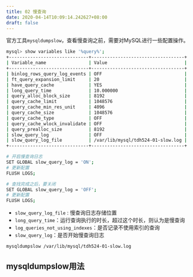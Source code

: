 ```yaml
---
title: 02 慢查询
date: 2020-04-14T10:09:14.242627+08:00
draft: false
---
```


官方工具`mysqldumpslow`，查看慢查询之前，需要对MySQL进行一些配置操作。

```bash
mysql> show variables like '%query%';
+------------------------------+-----------------------------------+
| Variable_name                | Value                             |
+------------------------------+-----------------------------------+
| binlog_rows_query_log_events | OFF                               |
| ft_query_expansion_limit     | 20                                |
| have_query_cache             | YES                               |
| long_query_time              | 10.000000                         |
| query_alloc_block_size       | 8192                              |
| query_cache_limit            | 1048576                           |
| query_cache_min_res_unit     | 4096                              |
| query_cache_size             | 1048576                           |
| query_cache_type             | OFF                               |
| query_cache_wlock_invalidate | OFF                               |
| query_prealloc_size          | 8192                              |
| slow_query_log               | OFF                               |
| slow_query_log_file          | /var/lib/mysql/tdh524-01-slow.log |
+------------------------------+-----------------------------------+

# 开启慢查询日志
SET GLOBAL slow_query_log = 'ON';
# 更新配置
FLUSH LOGS;

# 查找完成之后，要关闭
SET GLOBAL slow_query_log = 'OFF';
# 更新配置
FLUSH LOGS;
```

- `slow_query_log_file` : 慢查询日志存储位置
- `long_query_time`：运行查询执行的时长，超过这个时长，则认为是慢查询
- `log_queries_not_using_indexes`：是否记录不使用索引的查询
- `slow_query_log`：是否开始慢查询日志

```bash
mysqldumpslow /var/lib/mysql/tdh524-01-slow.log
```

## mysqldumpslow用法
